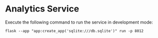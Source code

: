 # Analytics Service

Execute the following command to run the service in development mode:
```
flask --app "app:create_app('sqlite:///db.sqlite')" run -p 8012
```

